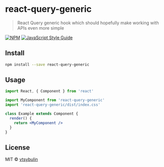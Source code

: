 # react-query-generic

> React Query generic hook which should hopefully make working with APIs even more simple

[![NPM](https://img.shields.io/npm/v/react-query-generic.svg)](https://www.npmjs.com/package/react-query-generic) [![JavaScript Style Guide](https://img.shields.io/badge/code_style-standard-brightgreen.svg)](https://standardjs.com)

## Install

```bash
npm install --save react-query-generic
```

## Usage

```jsx
import React, { Component } from 'react'

import MyComponent from 'react-query-generic'
import 'react-query-generic/dist/index.css'

class Example extends Component {
  render() {
    return <MyComponent />
  }
}
```

## License

MIT © [vtsybulin](https://github.com/vtsybulin)
